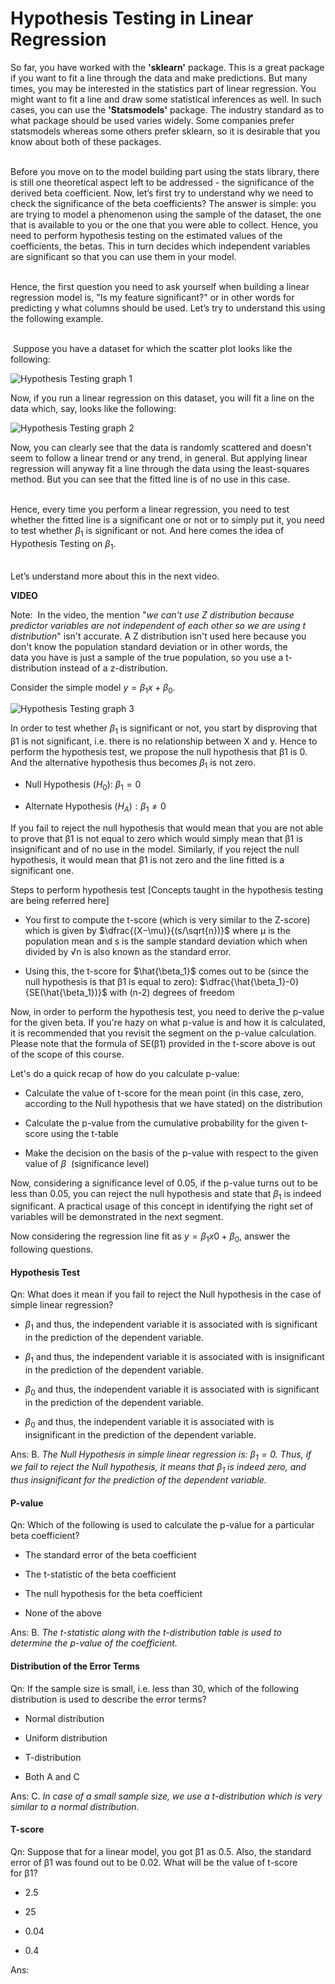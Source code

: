 # Hypothesis Testing in Linear Regression

So far, you have worked with the **'sklearn'** package. This is a great package if you want to fit a line through the data and make predictions. But many times, you may be interested in the statistics part of linear regression. You might want to fit a line and draw some statistical inferences as well. In such cases, you can use the **'Statsmodels'** package. The industry standard as to what package should be used varies widely. Some companies prefer statsmodels whereas some others prefer sklearn, so it is desirable that you know about both of these packages.  
 

Before you move on to the model building part using the stats library, there is still one theoretical aspect left to be addressed - the significance of the derived beta coefficient. Now, let’s first try to understand why we need to check the significance of the beta coefficients? The answer is simple: you are trying to model a phenomenon using the sample of the dataset, the one that is available to you or the one that you were able to collect. Hence, you need to perform hypothesis testing on the estimated values of the coefficients, the betas. This in turn decides which independent variables are significant so that you can use them in your model.  
 

Hence, the first question you need to ask yourself when building a linear regression model is, "Is my feature significant?" or in other words for predicting y what columns should be used. Let’s try to understand this using the following example.  
 

 Suppose you have a dataset for which the scatter plot looks like the following:

![Hypothesis Testing graph 1](https://i.ibb.co/c60YD3R/Hypothesis-Testing-graph-1.jpg)

Now, if you run a linear regression on this dataset, you will fit a line on the data which, say, looks like the following:

![Hypothesis Testing graph 2](https://i.ibb.co/Vgyyzxy/Hypothesis-Testing-graph-2.jpg)

Now, you can clearly see that the data is randomly scattered and doesn't seem to follow a linear trend or any trend, in general. But applying linear regression will anyway fit a line through the data using the least-squares method. But you can see that the fitted line is of no use in this case.   
 

Hence, every time you perform a linear regression, you need to test whether the fitted line is a significant one or not or to simply put it, you need to test whether $\beta_1$ is significant or not. And here comes the idea of Hypothesis Testing on $\beta_1$.   
 

Let’s understand more about this in the next video.

**VIDEO**

Note:  In the video, the mention "_we can't use Z distribution because predictor variables are not independent of each other so we are using t distribution_" isn't accurate. A Z distribution isn't used here because you don't know the population standard deviation or in other words, the data you have is just a sample of the true population, so you use a t-distribution instead of a z-distribution.

Consider the simple model $y = \beta_1x+\beta_0$.

![Hypothesis Testing graph 3](https://i.ibb.co/Vgyyzxy/Hypothesis-Testing-graph-2.jpg)

In order to test whether $\beta_1$ is significant or not, you start by disproving that β1 is not significant, i.e. there is no relationship between X and y. Hence to perform the hypothesis test, we propose the null hypothesis that β1 is 0. And the alternative hypothesis thus becomes $\beta_1$ is not zero.

-   Null Hypothesis $(H_0):\ \beta_1 = 0$
    
-   Alternate Hypothesis $(H_A): \beta_1 \ne 0$
    

If you fail to reject the null hypothesis that would mean that you are not able to prove that β1 is not equal to zero which would simply mean that β1 is insignificant and of no use in the model. Similarly, if you reject the null hypothesis, it would mean that β1 is not zero and the line fitted is a significant one.

Steps to perform hypothesis test [Concepts taught in the hypothesis testing are being referred here]

-   You first to compute the t-score (which is very similar to the Z-score) which is given by $\dfrac{(X−\mu)}{(s/\sqrt{n})}$ where μ is the population mean and s is the sample standard deviation which when divided by √n is also known as the standard error.
    
-   Using this, the t-score for $\hat{\beta_1}$ comes out to be (since the null hypothesis is that β1 is equal to zero): $\dfrac{\hat{\beta_1}-0}{SE(\hat{\beta_1})}$ with (n-2) degrees of freedom
    

Now, in order to perform the hypothesis test, you need to derive the p-value for the given beta. If you're hazy on what p-value is and how it is calculated, it is recommended that you revisit the segment on the p-value calculation. Please note that the formula of SE(β1) provided in the t-score above is out of the scope of this course.

Let's do a quick recap of how do you calculate p-value:

-   Calculate the value of t-score for the mean point (in this case, zero, according to the Null hypothesis that we have stated) on the distribution
    
-   Calculate the p-value from the cumulative probability for the given t-score using the t-table
    
-   Make the decision on the basis of the p-value with respect to the given value of $\beta$  (significance level)
    

Now, considering a significance level of 0.05, if the p-value turns out to be less than 0.05, you can reject the null hypothesis and state that $\beta_1$ is indeed significant. A practical usage of this concept in identifying the right set of variables will be demonstrated in the next segment.

Now considering the regression line fit as $y = \beta_1x0 +\beta_0$, answer the following questions.

#### Hypothesis Test

Qn: What does it mean if you fail to reject the Null hypothesis in the case of simple linear regression?

- $\beta_1$ and thus, the independent variable it is associated with is significant in the prediction of the dependent variable. 

- $\beta_1$ and thus, the independent variable it is associated with is insignificant in the prediction of the dependent variable. 

- $\beta_0$ and thus, the independent variable it is associated with is significant in the prediction of the dependent variable. 

- $\beta_0$ and thus, the independent variable it is associated with is insignificant in the prediction of the dependent variable.

Ans: B. *The Null Hypothesis in simple linear regression is: $\beta_1=0$. Thus, if we fail to reject the Null hypothesis, it means that $\beta_1$ is indeed zero, and thus insignificant for the prediction of the dependent variable.*

#### P-value

Qn: Which of the following is used to calculate the p-value for a particular beta coefficient?

- The standard error of the beta coefficient

- The t-statistic of the beta coefficient

- The null hypothesis for the beta coefficient

- None of the above

Ans: B. *The t-statistic along with the t-distribution table is used to determine the p-value of the coefficient.*

#### Distribution of the Error Terms

Qn: If the sample size is small, i.e. less than 30, which of the following distribution is used to describe the error terms?

- Normal distribution

- Uniform distribution

- T-distribution

- Both A and C

Ans: C. *In case of a small sample size, we use a t-distribution which is very similar to a normal distribution.*

#### T-score

Qn: Suppose that for a linear model, you got β1 as 0.5. Also, the standard error of β1 was found out to be 0.02. What will be the value of t-score for β1?

- 2.5

- 25

- 0.04

- 0.4

Ans: 